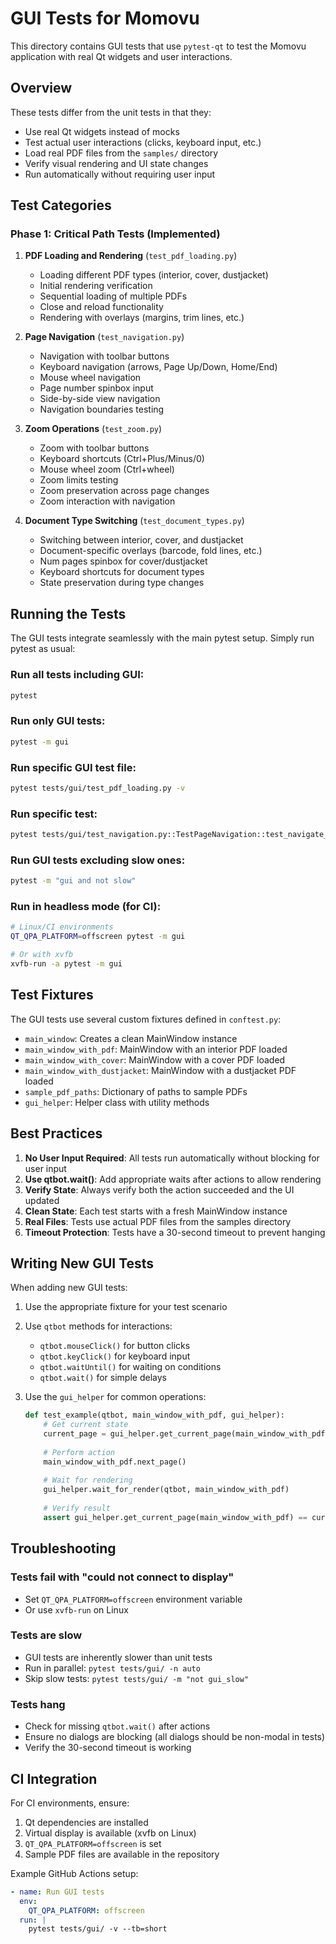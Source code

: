# GUI Tests for Momovu

This directory contains GUI tests that use `pytest-qt` to test the Momovu application with real Qt widgets and user interactions.

## Overview

These tests differ from the unit tests in that they:
- Use real Qt widgets instead of mocks
- Test actual user interactions (clicks, keyboard input, etc.)
- Load real PDF files from the `samples/` directory
- Verify visual rendering and UI state changes
- Run automatically without requiring user input

## Test Categories

### Phase 1: Critical Path Tests (Implemented)

1. **PDF Loading and Rendering** (`test_pdf_loading.py`)
   - Loading different PDF types (interior, cover, dustjacket)
   - Initial rendering verification
   - Sequential loading of multiple PDFs
   - Close and reload functionality
   - Rendering with overlays (margins, trim lines, etc.)

2. **Page Navigation** (`test_navigation.py`)
   - Navigation with toolbar buttons
   - Keyboard navigation (arrows, Page Up/Down, Home/End)
   - Mouse wheel navigation
   - Page number spinbox input
   - Side-by-side view navigation
   - Navigation boundaries testing

3. **Zoom Operations** (`test_zoom.py`)
   - Zoom with toolbar buttons
   - Keyboard shortcuts (Ctrl+Plus/Minus/0)
   - Mouse wheel zoom (Ctrl+wheel)
   - Zoom limits testing
   - Zoom preservation across page changes
   - Zoom interaction with navigation

4. **Document Type Switching** (`test_document_types.py`)
   - Switching between interior, cover, and dustjacket
   - Document-specific overlays (barcode, fold lines, etc.)
   - Num pages spinbox for cover/dustjacket
   - Keyboard shortcuts for document types
   - State preservation during type changes

## Running the Tests

The GUI tests integrate seamlessly with the main pytest setup. Simply run pytest as usual:

### Run all tests including GUI:
```bash
pytest
```

### Run only GUI tests:
```bash
pytest -m gui
```

### Run specific GUI test file:
```bash
pytest tests/gui/test_pdf_loading.py -v
```

### Run specific test:
```bash
pytest tests/gui/test_navigation.py::TestPageNavigation::test_navigate_with_toolbar_buttons -v
```

### Run GUI tests excluding slow ones:
```bash
pytest -m "gui and not slow"
```

### Run in headless mode (for CI):
```bash
# Linux/CI environments
QT_QPA_PLATFORM=offscreen pytest -m gui

# Or with xvfb
xvfb-run -a pytest -m gui
```

## Test Fixtures

The GUI tests use several custom fixtures defined in `conftest.py`:

- `main_window`: Creates a clean MainWindow instance
- `main_window_with_pdf`: MainWindow with an interior PDF loaded
- `main_window_with_cover`: MainWindow with a cover PDF loaded
- `main_window_with_dustjacket`: MainWindow with a dustjacket PDF loaded
- `sample_pdf_paths`: Dictionary of paths to sample PDFs
- `gui_helper`: Helper class with utility methods

## Best Practices

1. **No User Input Required**: All tests run automatically without blocking for user input
2. **Use qtbot.wait()**: Add appropriate waits after actions to allow rendering
3. **Verify State**: Always verify both the action succeeded and the UI updated
4. **Clean State**: Each test starts with a fresh MainWindow instance
5. **Real Files**: Tests use actual PDF files from the samples directory
6. **Timeout Protection**: Tests have a 30-second timeout to prevent hanging

## Writing New GUI Tests

When adding new GUI tests:

1. Use the appropriate fixture for your test scenario
2. Use `qtbot` methods for interactions:
   - `qtbot.mouseClick()` for button clicks
   - `qtbot.keyClick()` for keyboard input
   - `qtbot.waitUntil()` for waiting on conditions
   - `qtbot.wait()` for simple delays

3. Use the `gui_helper` for common operations:
   ```python
   def test_example(qtbot, main_window_with_pdf, gui_helper):
       # Get current state
       current_page = gui_helper.get_current_page(main_window_with_pdf)
       
       # Perform action
       main_window_with_pdf.next_page()
       
       # Wait for rendering
       gui_helper.wait_for_render(qtbot, main_window_with_pdf)
       
       # Verify result
       assert gui_helper.get_current_page(main_window_with_pdf) == current_page + 1
   ```

## Troubleshooting

### Tests fail with "could not connect to display"
- Set `QT_QPA_PLATFORM=offscreen` environment variable
- Or use `xvfb-run` on Linux

### Tests are slow
- GUI tests are inherently slower than unit tests
- Run in parallel: `pytest tests/gui/ -n auto`
- Skip slow tests: `pytest tests/gui/ -m "not gui_slow"`

### Tests hang
- Check for missing `qtbot.wait()` after actions
- Ensure no dialogs are blocking (all dialogs should be non-modal in tests)
- Verify the 30-second timeout is working

## CI Integration

For CI environments, ensure:
1. Qt dependencies are installed
2. Virtual display is available (xvfb on Linux)
3. `QT_QPA_PLATFORM=offscreen` is set
4. Sample PDF files are available in the repository

Example GitHub Actions setup:
```yaml
- name: Run GUI tests
  env:
    QT_QPA_PLATFORM: offscreen
  run: |
    pytest tests/gui/ -v --tb=short